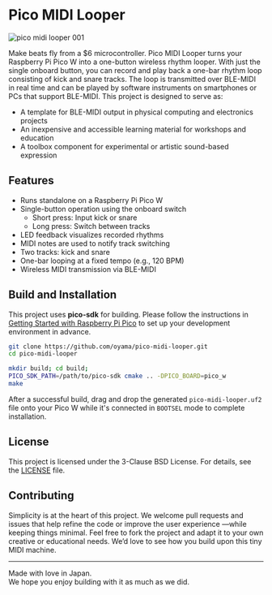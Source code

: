 # Pico MIDI Looper
![pico midi looper 001](https://github.com/user-attachments/assets/284052ba-2bba-4661-97f4-192cda4c9b6b)


Make beats fly from a $6 microcontroller.
Pico MIDI Looper turns your Raspberry Pi Pico W into a one-button wireless rhythm looper.
With just the single onboard button, you can record and play back a one-bar rhythm loop consisting of kick and snare tracks. The loop is transmitted over BLE-MIDI in real time and can be played by software instruments on smartphones or PCs that support BLE-MIDI.
This project is designed to serve as:

- A template for BLE-MIDI output in physical computing and electronics projects
- An inexpensive and accessible learning material for workshops and education
- A toolbox component for experimental or artistic sound-based expression

## Features

- Runs standalone on a Raspberry Pi Pico W
- Single-button operation using the onboard switch
  - Short press: Input kick or snare
  - Long press: Switch between tracks
- LED feedback visualizes recorded rhythms
- MIDI notes are used to notify track switching
- Two tracks: kick and snare
- One-bar looping at a fixed tempo (e.g., 120 BPM)
- Wireless MIDI transmission via BLE-MIDI

## Build and Installation

This project uses **pico-sdk** for building. Please follow the instructions in [Getting Started with Raspberry Pi Pico](https://datasheets.raspberrypi.com/pico/getting-started-with-pico.pdf) to set up your development environment in advance.

```bash
git clone https://github.com/oyama/pico-midi-looper.git
cd pico-midi-looper

mkdir build; cd build;
PICO_SDK_PATH=/path/to/pico-sdk cmake .. -DPICO_BOARD=pico_w
make
```

After a successful build, drag and drop the generated `pico-midi-looper.uf2` file onto your Pico W while it's connected in `BOOTSEL` mode to complete installation.

## License

This project is licensed under the 3-Clause BSD License. For details, see the [LICENSE](LICENSE.md) file.

## Contributing

Simplicity is at the heart of this project.
We welcome pull requests and issues that help refine the code or improve the user experience —while keeping things minimal.
Feel free to fork the project and adapt it to your own creative or educational needs.
We’d love to see how you build upon this tiny MIDI machine.

---
Made with love in Japan.  
We hope you enjoy building with it as much as we did.
